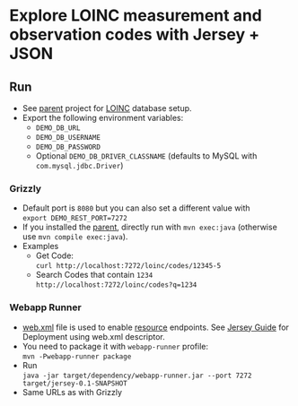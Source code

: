 # Explore LOINC measurement and observation codes with Jersey + JSON
## Run
* See [parent](https://github.com/sfogo/rest-ways) project for [LOINC](https://loinc.org) database setup.
* Export the following environment variables:
  * `DEMO_DB_URL`
  * `DEMO_DB_USERNAME`
  * `DEMO_DB_PASSWORD`
  * Optional `DEMO_DB_DRIVER_CLASSNAME` (defaults to MySQL with `com.mysql.jdbc.Driver`)

### Grizzly
* Default port is `8080` but you can also set a different value with  
`export DEMO_REST_PORT=7272`
* If you installed the [parent](https://github.com/sfogo/rest-ways), directly run with `mvn exec:java` (otherwise use `mvn compile exec:java`).
* Examples  
  * Get Code:  
`curl http://localhost:7272/loinc/codes/12345-5`  
  * Search Codes that contain `1234`  
`http://localhost:7272/loinc/codes?q=1234`

### Webapp Runner
* [web.xml](https://github.com/sfogo/rest-ways/blob/master/jersey/src/main/webapp/WEB-INF/web.xml) file is used to enable [resource](https://github.com/sfogo/rest-ways/blob/master/jersey/src/main/java/com/vnet/jersey/LoincResource.java) endpoints. See [Jersey Guide](https://jersey.java.net/documentation/latest/user-guide.html#deployment.servlet.3) for Deployment using web.xml descriptor.
* You need to package it with `webapp-runner` profile:  
`mvn -Pwebapp-runner package`
* Run  
`java -jar target/dependency/webapp-runner.jar --port 7272 target/jersey-0.1-SNAPSHOT`
* Same URLs as with Grizzly
